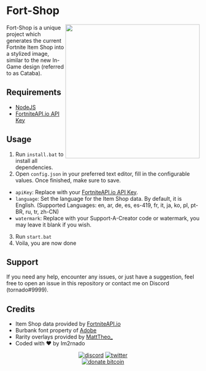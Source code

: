 # Fort-Shop
<img align="right" src="https://i.imgur.com/mtaTwek.jpeg" width="350px" draggable="false">
Fort-Shop is a unique project which generates the current Fortnite Item Shop into a stylized image, similar to the new In-Game design (referred to as Cataba).

## Requirements
- [NodeJS](https://nodejs.org/en/download/)
- [FortniteAPI.io API Key](https://dashboard.fortniteapi.io)

## Usage
1. Run `install.bat` to install all dependencies.
2. Open `config.json` in your preferred text editor, fill in the configurable values. Once finished, make sure to save.

- `apiKey`: Replace with your [FortniteAPI.io API Key](https://dashboard.fortniteapi.io).
- `language`: Set the language for the Item Shop data. By default, it is English. (Supported Languages: en, ar, de, es, es-419, fr, it, ja, ko, pl, pt-BR, ru, tr, zh-CN)
- `watermark`: Replace with your Support-A-Creator code or watermark, you may leave it blank if you wish.

3. Run `start.bat` 
4. Voila, you are now done 

## Support
If you need any help, encounter any issues, or just have a suggestion, feel free to open an issue in this repository or contact me on Discord (tornado#9999).

## Credits
- Item Shop data provided by [FortniteAPI.io](https://fortniteapi.io/)
- Burbank font property of [Adobe](https://fonts.adobe.com/fonts/burbank)
- Rarity overlays provided by [MattTheo_](https://twitter.com/MattTheo_)
- Coded with ❤️ by Im2rnado

<p align="center">
<a href="https://discord.com/channels/@me"><img src="https://img.shields.io/badge/Discord-tornado%239999-%237289DA?style=flat&logo=discord" alt="discord"/></a>
<a href="https://twitter.com/im2rnadoo"><img src="https://img.shields.io/badge/Twitter-@im2rnadoo-%231DA1F2?style=flat&logo=twitter" alt="twitter"/></a>
<br/>
<a href="./donate.md"><img src="https://img.shields.io/badge/Donate%20Bitcoin-1F2gwh4U4KHk2n8eWEKtwsfMxgh9ibUMtn-%23FF9900?style=flat&logo=bitcoin" alt="donate bitcoin"/></a>
</p>
